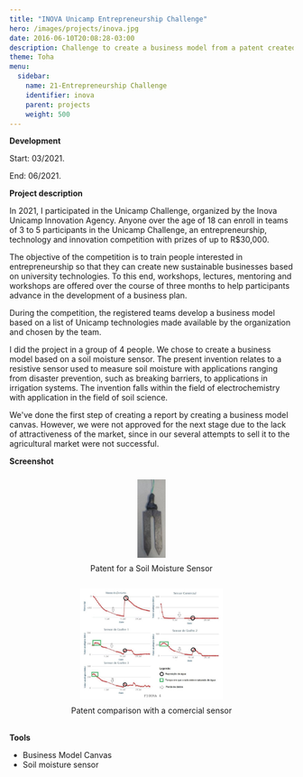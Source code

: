 ```yaml
---
title: "INOVA Unicamp Entrepreneurship Challenge"
hero: /images/projects/inova.jpg
date: 2016-06-10T20:08:28-03:00
description: Challenge to create a business model from a patent created in the university
theme: Toha
menu:
  sidebar:
    name: 21-Entrepreneurship Challenge
    identifier: inova
    parent: projects
    weight: 500
---
```


**Development**

Start: 03/2021.

End: 06/2021.


**Project description**

In 2021, I participated in the Unicamp Challenge, organized by the Inova Unicamp Innovation Agency. Anyone over the age of 18 can enroll in teams of 3 to 5 participants in the Unicamp Challenge, an entrepreneurship, technology and innovation competition with prizes of up to R$30,000.

The objective of the competition is to train people interested in entrepreneurship so that they can create new sustainable businesses based on university technologies. To this end, workshops, lectures, mentoring and workshops are offered over the course of three months to help participants advance in the development of a business plan.

During the competition, the registered teams develop a business model based on a list of Unicamp technologies made available by the organization and chosen by the team.

I did the project in a group of 4 people. We chose to create a business model based on a soil moisture sensor. The present invention relates to a resistive sensor used to measure soil moisture with applications ranging from disaster prevention, such as breaking barriers, to
applications in irrigation systems. The invention falls within the field of electrochemistry with application in the field of soil science.

We've done the first step of creating a report by creating a business model canvas. However, we were not approved for the next stage due to the lack of attractiveness of the market, since in our several attempts to sell it to the agricultural market were not successful.

**Screenshot**

<div style="display: flex; flex-direction: column;  align-items: center;">
  <img src="/posts/projects/images/inova/sensor.jpg" alt="Image 1" style="width: 10%; margin: 10px;">
      <figcaption>Patent for a Soil Moisture Sensor</figcaption>
  <br>
  <img src="/posts/projects/images/inova/graphs.jpg" alt="Image 2" style="width: 50%; margin: 10px;">
      <figcaption>Patent comparison with a comercial sensor</figcaption>
  <br>
</div>

**Tools**
- Business Model Canvas
- Soil moisture sensor